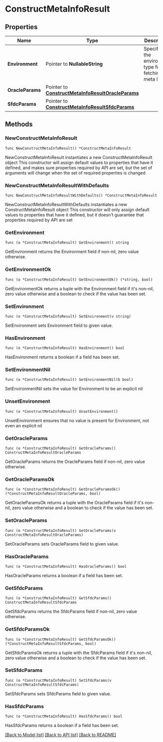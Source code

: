 # ConstructMetaInfoResult

## Properties

Name | Type | Description | Notes
------------ | ------------- | ------------- | -------------
**Environment** | Pointer to **NullableString** | Specifies the environment type for fetching the meta Info. | [optional] 
**OracleParams** | Pointer to [**ConstructMetaInfoResultOracleParams**](ConstructMetaInfoResultOracleParams.md) |  | [optional] 
**SfdcParams** | Pointer to [**ConstructMetaInfoResultSfdcParams**](ConstructMetaInfoResultSfdcParams.md) |  | [optional] 

## Methods

### NewConstructMetaInfoResult

`func NewConstructMetaInfoResult() *ConstructMetaInfoResult`

NewConstructMetaInfoResult instantiates a new ConstructMetaInfoResult object
This constructor will assign default values to properties that have it defined,
and makes sure properties required by API are set, but the set of arguments
will change when the set of required properties is changed

### NewConstructMetaInfoResultWithDefaults

`func NewConstructMetaInfoResultWithDefaults() *ConstructMetaInfoResult`

NewConstructMetaInfoResultWithDefaults instantiates a new ConstructMetaInfoResult object
This constructor will only assign default values to properties that have it defined,
but it doesn't guarantee that properties required by API are set

### GetEnvironment

`func (o *ConstructMetaInfoResult) GetEnvironment() string`

GetEnvironment returns the Environment field if non-nil, zero value otherwise.

### GetEnvironmentOk

`func (o *ConstructMetaInfoResult) GetEnvironmentOk() (*string, bool)`

GetEnvironmentOk returns a tuple with the Environment field if it's non-nil, zero value otherwise
and a boolean to check if the value has been set.

### SetEnvironment

`func (o *ConstructMetaInfoResult) SetEnvironment(v string)`

SetEnvironment sets Environment field to given value.

### HasEnvironment

`func (o *ConstructMetaInfoResult) HasEnvironment() bool`

HasEnvironment returns a boolean if a field has been set.

### SetEnvironmentNil

`func (o *ConstructMetaInfoResult) SetEnvironmentNil(b bool)`

 SetEnvironmentNil sets the value for Environment to be an explicit nil

### UnsetEnvironment
`func (o *ConstructMetaInfoResult) UnsetEnvironment()`

UnsetEnvironment ensures that no value is present for Environment, not even an explicit nil
### GetOracleParams

`func (o *ConstructMetaInfoResult) GetOracleParams() ConstructMetaInfoResultOracleParams`

GetOracleParams returns the OracleParams field if non-nil, zero value otherwise.

### GetOracleParamsOk

`func (o *ConstructMetaInfoResult) GetOracleParamsOk() (*ConstructMetaInfoResultOracleParams, bool)`

GetOracleParamsOk returns a tuple with the OracleParams field if it's non-nil, zero value otherwise
and a boolean to check if the value has been set.

### SetOracleParams

`func (o *ConstructMetaInfoResult) SetOracleParams(v ConstructMetaInfoResultOracleParams)`

SetOracleParams sets OracleParams field to given value.

### HasOracleParams

`func (o *ConstructMetaInfoResult) HasOracleParams() bool`

HasOracleParams returns a boolean if a field has been set.

### GetSfdcParams

`func (o *ConstructMetaInfoResult) GetSfdcParams() ConstructMetaInfoResultSfdcParams`

GetSfdcParams returns the SfdcParams field if non-nil, zero value otherwise.

### GetSfdcParamsOk

`func (o *ConstructMetaInfoResult) GetSfdcParamsOk() (*ConstructMetaInfoResultSfdcParams, bool)`

GetSfdcParamsOk returns a tuple with the SfdcParams field if it's non-nil, zero value otherwise
and a boolean to check if the value has been set.

### SetSfdcParams

`func (o *ConstructMetaInfoResult) SetSfdcParams(v ConstructMetaInfoResultSfdcParams)`

SetSfdcParams sets SfdcParams field to given value.

### HasSfdcParams

`func (o *ConstructMetaInfoResult) HasSfdcParams() bool`

HasSfdcParams returns a boolean if a field has been set.


[[Back to Model list]](../README.md#documentation-for-models) [[Back to API list]](../README.md#documentation-for-api-endpoints) [[Back to README]](../README.md)


